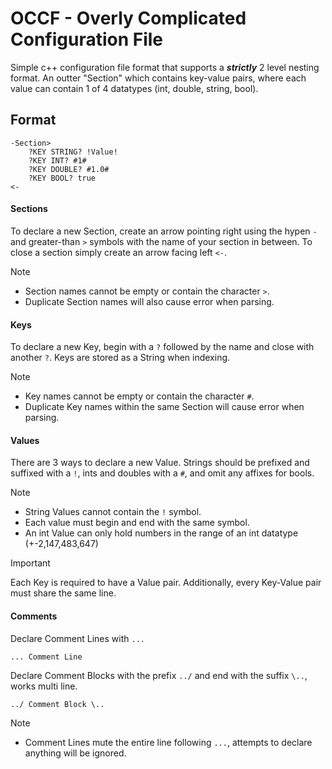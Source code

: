 # OCCF - Overly Complicated Configuration File
Simple c++ configuration file format that supports a ***strictly*** 2 level nesting format. An outter "Section" which contains key-value pairs, where each value can contain 1 of 4 datatypes (int, double, string, bool).

## Format
```
-Section>
    ?KEY STRING? !Value!
    ?KEY INT? #1#
    ?KEY DOUBLE? #1.0#
    ?KEY BOOL? true
<-
```
#### Sections
To declare a new Section, create an arrow pointing right using the hypen `-` and greater-than `>` symbols with the name of your section in between. To close a section simply create an arrow facing left `<-`. 

> [!Note] 
> - Section names cannot be empty or contain the character `>`. 
> - Duplicate Section names will also cause error when parsing.

#### Keys
To declare a new Key, begin with a `?` followed by the name and close with another `?`. Keys are stored as a String when indexing.

> [!Note] 
> - Key names cannot be empty or contain the character `#`. 
> - Duplicate Key names within the same Section will cause error when parsing.

#### Values
There are 3 ways to declare a new Value. Strings should be prefixed and suffixed with a `!`, ints and doubles with a `#`, and omit any affixes for bools.

> [!Note] 
> - String Values cannot contain the `!` symbol.
> - Each value must begin and end with the same symbol. 
> - An int Value can only hold numbers in the range of an int datatype (+-2,147,483,647)

> [!Important]
> Each Key is required to have a Value pair. Additionally, every Key-Value pair must share the same line. 

#### Comments
Declare Comment Lines with ```...```
```
... Comment Line
```
Declare Comment Blocks with the prefix `../` and end with the suffix `\..`, works multi line.

```
../ Comment Block \..
```

> [!Note]
> - Comment Lines mute the entire line following `...`, attempts to declare anything will be ignored.
